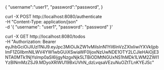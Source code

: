


{
"username":"user1",
"password":"password",
}

curl -X POST http://localhost:8080/authenticate \
-H "Content-Type: application/json" \
-d '{
  "username": "user1",
  "password": "password"
}'


curl -X GET http://localhost:8080/todos \
-H "Authorization: Bearer eyJhbGciOiJIUzI1NiJ9.eyJpc3MiOiJkZW1vMiIsInN1YiI6InVzZXIxIiwiYXVkIjpbImF1ZGllbmNlLWV4YW1wbGUiXSwiaWF0IjoxNzUwNDE1OTY2LCJleHAiOjE3NTA0MTk1NjYsImp0aSI6IjgyNzgxNjk5LTBiODMtNGUxNS1hMDk1LWM2ZWI1YzBlNmMzZSJ9.MDyoXRlWU19BxUVhN_dzLvqsaVEzuNuOZtTLnKYEJSc"
